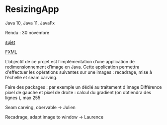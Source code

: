 # ResizingApp

Java 10, Java 11, JavaFx

Rendu : 30 novembre

[sujet](https://docs.google.com/document/d/1WnQn_8BGB1dcxQVLzfz0Gq7P1-xpGMfX4qt73U7mLEM/edit)

[FXML](http://fxexperience.com/wp-content/uploads/2011/08/Introducing-FXML.pdf)

L’objectif de ce projet est l’implémentation d’une application de redimensionnement d’image en Java.
Cette application permettra d'effectuer les opérations suivantes sur une images : recadrage, mise à l’échelle et seam carving.


Faire des packages : par exemple un dédié au traitement d'image
Différence pixel de gauche et pixel de droite : calcul du gradient (on obtiendra des lignes ), max 255

Seam carving, obervable -> Julien

Recadrage, adapt image to window -> Laurence